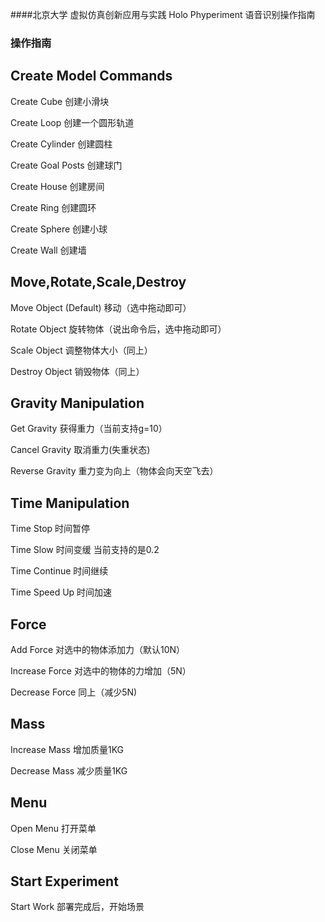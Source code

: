 ####北京大学 虚拟仿真创新应用与实践 Holo Phyperiment 语音识别操作指南

### 操作指南

## Create Model Commands
 	
Create Cube     		创建小滑块

Create Loop			创建一个圆形轨道

Create Cylinder			创建圆柱

Create Goal Posts		创建球门

Create House			创建房间

Create Ring			创建圆环

Create Sphere			创建小球

Create Wall			创建墙

## Move,Rotate,Scale,Destroy
Move Object (Default)		移动（选中拖动即可）

Rotate Object			旋转物体（说出命令后，选中拖动即可）

Scale Object			调整物体大小（同上）

Destroy Object			销毁物体（同上）

## Gravity Manipulation
Get Gravity           		获得重力（当前支持g=10）

Cancel Gravity			取消重力(失重状态)

Reverse Gravity			重力变为向上（物体会向天空飞去）

## Time Manipulation
Time Stop 			时间暂停

Time Slow			时间变缓 当前支持的是0.2

Time Continue			时间继续

Time Speed Up			时间加速

## Force
Add Force 			对选中的物体添加力（默认10N）

Increase Force			对选中的物体的力增加（5N）

Decrease Force			同上（减少5N)

## Mass
Increase Mass			增加质量1KG

Decrease Mass			减少质量1KG

## Menu
Open Menu			打开菜单

Close Menu			关闭菜单

## Start Experiment
Start Work      		部署完成后，开始场景

